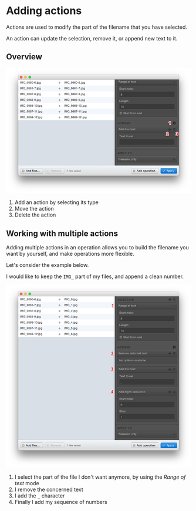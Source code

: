 # Adding actions

Actions are used to modify the part of the filename that you have selected.

An action can update the selection, remove it, or append new text to it.

## Overview

![Adding actions](images/adding_actions.jpg)

1. Add an action by selecting its type
2. Move the action
3. Delete the action

## Working with multiple actions

Adding multiple actions in an operation allows you to build the filename you want by yourself, and make operations more flexible.

Let's consider the example below.

I would like to keep the `IMG_` part of my files, and append a clean number.

![Working with several actions](images/operation_actions.jpg)

1. I select the part of the file I don't want anymore, by using the *Range of text* mode
2. I remove the concerned text
3. I add the `_` character
4. Finally I add my sequence of numbers
